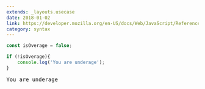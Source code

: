 ```yaml
---
extends: _layouts.usecase
date: 2018-01-02
link: https://developer.mozilla.org/en-US/docs/Web/JavaScript/Reference/Operators/Logical_Operators
category: syntax
---
```



```javascript
const isOverage = false;

if (!isOverage){
    console.log('You are underage');
}
```
<pre class="output">You are underage</pre>
